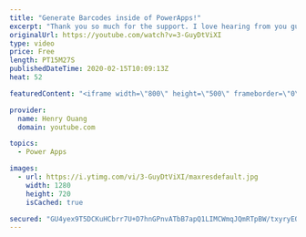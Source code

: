 ```yaml
---
title: "Generate Barcodes inside of PowerApps!"
excerpt: "Thank you so much for the support. I love hearing from you guys and will do my best to get back!  In this video, I show you how to use barcodes4.me's free API service to generate unlimited free barcodes inside of PowerApps! Users can decide what information they want to have the barcode value be - could"
originalUrl: https://youtube.com/watch?v=3-GuyDtViXI
type: video
price: Free
length: PT15M27S
publishedDateTime: 2020-02-15T10:09:13Z
heat: 52

featuredContent: "<iframe width=\"800\" height=\"500\" frameborder=\"0\" src=\"https://www.youtube.com/embed/3-GuyDtViXI\" allow=\"accelerometer; autoplay; encrypted-media; gyroscope; picture-in-picture\" allowfullscreen></iframe>"

provider:
  name: Henry Ouang
  domain: youtube.com

topics:
  - Power Apps

images:
  - url: https://i.ytimg.com/vi/3-GuyDtViXI/maxresdefault.jpg
    width: 1280
    height: 720
    isCached: true

secured: "GU4yex9T5DCKuHCbrr7U+D7hnGPnvATbB7apQ1LIMCWmqJQmRTpBW/txyryEQglYeHPA5CBJr1yi2FmNvxriPXyth90zZlAVpHf9CADvkNBeicjyU3W4UjRV1+4xnxJdoa9O8X50a4yxjWRQg2NxKsjUmQUscmi8uAynbnzx8Sngs1x2lIQ6HH6Wyff5SiiFJ3x3ZU8kejuLY1w3QgyTYTmyfSDYKiIjRRogwAXUpnisHXHfvitsdllncebsolXnBunNtAObbRDiBVygG0nE5Yc7unSx/lOHr/s4Xx4zLmP5zpty+VNMd0YyAGitH92MFefkK2AnAWsmEgiMg+uWl4QjNlv0CK/bWstx/mvrREMrGwNBN3rJjc0UBqJGzKU3o1ZHaMAbah/uxq0vItrDvLrdXB70js9ylkACAn/Y1sw=;3X+uSPCsn/QEov2bwmG4Kw=="
---
```


